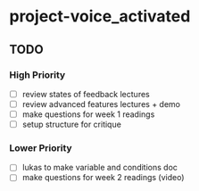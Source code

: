 # project-voice_activated

## TODO
### High Priority
- [ ] review states of feedback lectures
- [ ] review advanced features lectures + demo
- [ ] make questions for week 1 readings
- [ ] setup structure for critique

### Lower Priority
- [ ] lukas to make variable and conditions doc
- [ ] make questions for week 2 readings (video)